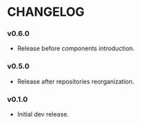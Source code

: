 CHANGELOG
=========

### v0.6.0

* Release before components introduction.

### v0.5.0

* Release after repositories reorganization.

### v0.1.0

* Initial dev release.
